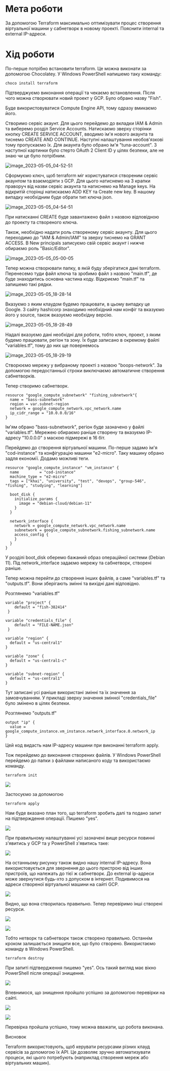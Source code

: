 # Мета роботи

За допомогою Terraform максимально оптимізувати процес створення віртуальної машини у сабнетворк в новому проекті. Пояснити internal та external IP-адреси.

# Хід роботи

По-перше потрібно встановити terraform. Це можна виконати за допомогою Chocolatey. У Windows PowerShell напишемо таку команду:

```
choco install terraform
```

Підтверджуємо виконання операції та чекаємо встановлення. Після чого можна створювати новий проект у GCP. Було обрано назву "Fish".



Буде використовуватися Compute Engine API, тому одразу вмикаємо його.

Створимо сервіс акаунт. Для цього перейдемо до вкладки IAM & Admin та виберемо розділ Service Accounts. Натискаємо зверху сторінки кнопку CREATE SERVICE ACCOUNT, вводимо ім'я нового акаунта та тиснемо CREATE AND CONTINUE. Наступні налаштування необов'язкові тому пропускаємо їх. Для акаунта було обрано ім'я "tuna-account". З наступної картинки було стерто OAuth 2 Client ID у цілях безпеки, але не знаю чи це було потрібним.

![image_2023-05-05_04-52-51](https://user-images.githubusercontent.com/132616149/236500569-06639365-fd79-40d7-b122-07ae344b623a.png)

Сформуємо ключ, щоб terraform міг користуватися створеним сервіс акаунтом та взаємодіяти з GCP. Для цього натиснемо на 3 крапки праворуч від назви сервіс акаунта та натиснемо на Manage keys. На відкритій сторінці натискаємо ADD KEY та Create new key. В нашому випадку необхідним буде обрати тип ключа json.

![image_2023-05-05_04-54-51](https://user-images.githubusercontent.com/132616149/236500640-dd124384-58a4-4843-864a-1471ef7b7437.png)

При натисканні CREATE буде завантажено файл з назвою відповідною до проекту та створеного ключа.

Також, необхідно надати роль створеному сервіс акаунту. Для цього переходимо до "IAM & Admin/IAM" та зверху тиснемо на GRANT ACCESS. В New principals записуємо свій сервіс акаунт і нижче обираємо роль "Basic/Editor".

![image_2023-05-05_05-00-05](https://user-images.githubusercontent.com/132616149/236500735-b541cc0b-450e-4292-95fc-04cbd64a7fd3.png)

Тепер можна створювати папку, в якій буду зберігатися дані terraform. Перенесемо туди файл ключа та зробимо файл з назвою "main.tf", де буде знаходитись основна частина коду. Відкриємо "main.tf" та запишемо такі рядки.

![image_2023-05-05_18-28-14](https://user-images.githubusercontent.com/132616149/236502277-a094d8a8-0d4c-4cc1-bd3b-27ac43013d44.png)


Вказуємо з яким клаудом будемо працювати, в цьому випадку це Google. З сайту hashicorp знаходимо необхідний нам конфіг та вказуємо його у source, також вказуємо необхідну версію.

![image_2023-05-05_18-28-49](https://user-images.githubusercontent.com/132616149/236502384-a31d0a2a-e7aa-4be0-855e-70eb581c7952.png)


Надалі вказуємо дані необхідні для роботи, тобто ключ, проект, з яким будемо працювати, регіон та зону. Їх буде записано в окремому файлі "variables.tf", тому до них ще повернемось

![image_2023-05-05_18-29-19](https://user-images.githubusercontent.com/132616149/236502504-47bdbfcd-6a9c-483b-8f94-49d0a457d3fd.png)


Створюємо мережу у вибраному проекті з назвою "boops-network". За допомогою передостанньої строки виключаємо автоматичне створення сабнетворків.

Тепер створимо сабнетворк.

```
resource "google_compute_subnetwork" "fishing_subnetwork"{
  name = "bass-subnetwork"
  region = var.subnet-region
  network = google_compute_network.vpc_network.name
  ip_cidr_range = "10.0.0.0/16"
}
```

Ім'ям обрано "bass-subnetwork", регіон буде зазначено у файлі "variables.tf". Мережею обираємо раніше створену та вказуємо IP-адресу "10.0.0.0" з маскою підмережі в 16 біт. 

Перейдемо до створення віртуальної машини. По-перше задамо ім'я "cod-instance" та конфігурацію машини "e2-micro". Таку машину обрано задля економії. Додамо можливі теги.

```
resource "google_compute_instance" "vm_instance" {
  name         = "cod-instance"
  machine_type = "e2-micro"
  tags = ["khai", "university", "test", "devops", "group-546", "fishing", "studying", "learning"]
  
  boot_disk {
    initialize_params {
      image = "debian-cloud/debian-11"
    }
  }

  network_interface {
    network = google_compute_network.vpc_network.name
    subnetwork = google_compute_subnetwork.fishing_subnetwork.name
    access_config {
    }
  }
}
```

У розділі boot_disk оберемо бажаний образ операційної системи (Debian 11). Під network_interface задаємо мережу та сабнетворк, створені раніше.

Тепер можна перейти до створення інших файлів, а саме "variables.tf" та "outputs.tf". Вони зберігають змінні та вихідні дані відповідно.

Розглянемо "variables.tf"

```
variable "project" {
    default = "fish-382414"
 }

variable "credentials_file" {
    default = "FILE-NAME.json"
 }

variable "region" {
  default = "us-central1"
}

variable "zone" {
  default = "us-central1-c"
}

variable "subnet-region" {
  default = "us-central1"
}
```

Тут записані усі раніше використані змінні та їх значення за замовчуванням. У прикладі зверху значення змінної "credentials_file" було змінено в цілях безпеки.

Розглянемо "outputs.tf"

```
output "ip" {
  value = google_compute_instance.vm_instance.network_interface.0.network_ip
}
```

Цей код видасть нам IP-адресу машини при виконанні terraform apply.

Тож перейдемо до виконання створених файлів. У Windows PowerShell перейдемо до папки з файлами написаного коду та використаємо команду.

```
terraform init
```

![](screenshots/terraform_init.png)

Застосуємо за допомогою

```
terraform apply
```

Нам буде вказано план того, що terraform зробить далі та подано запит на підтверждення операції. Пишемо "yes".

![](screenshots/apply.png)

При правильному налаштуванні усі зазначені вище ресурси повинні з'явитись у GCP та у PowerShell з'явитись таке:

![](screenshots/applied.png)

На останньому рисунку також видно нашу internal IP-адресу. Вона використовується для звернення до цього пристрою від інших пристроїв, що належать до тієї ж сабнетворк. До external ip-адреси може звернутися будь-хто з допуском в інтернет. Подивимося на адреси створеної віртуальної машини на сайті GCP.

![](screenshots/instances.png)

Видно, що вона створилась правильно. Тепер перевіримо інші створені ресурси.

![](screenshots/network.png)

![](screenshots/subnetwork.png)

Тобто нетворк та сабнетворк також створено правильно. Останнім кроком залишається знищити все, що було створено. Використаємо команду в Windows PowerShell.

```
terraform destroy
```

При запиті підтвердження пишемо "yes". Ось такий вигляд має вікно PowerShell після операції знищення.

![](screenshots/destroyed.png)

Впевнимося, що знищення пройшло успішно за допомогою перевірки на сайті.

![](screenshots/vm-gone.png)

![](screenshots/vpc-gone.png)

Перевірка пройшла успішно, тому можна вважати, що робота виконана.

Висновок

Terraform використовують, щоб керувати ресурсами різних клауд сервісів за допомогою їх API. Це дозволяє зручно автоматизувати процеси, які цього потребують (наприклад створення мереж або віртуальних машин).
